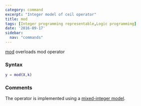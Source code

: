 ```yaml
---
category: command
excerpt: "Integer model of ceil operator"
title: mod
tags: [Integer programming representable,Logic programming]
date: '2016-09-17'
sidebar:
  nav: "commands"
---
```


[mod](/command/mod) overloads mod operator

### Syntax

````matlab
y = mod(X,k)
````

### Comments

The operator is implemented using a [mixed-integer model](/tutorial/nonlinearoperatorsmixedinteger).
